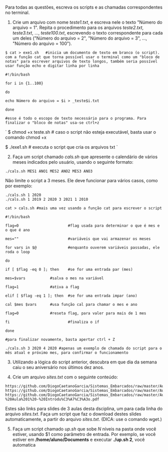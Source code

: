 Para todas as questões, escreva os scripts e as chamadas correspondentes no terminal.

1. Crie um arquivo com nome _teste1.txt_, e escreva nele o texto "Número do arquivo = 1". Repita o procedimento para os arquivos _teste2.txt_, _teste3.txt_, ..., _teste100.txt_, escrevendo o texto correspondente para cada um deles ("Número do arquivo = 2", "Número do arquivo = 3", ..., "Número do arquivo = 100").

```
$ cat > exe1.sh   #inicia um documento de texto em branco (o script). com a função cat que torna possível usar o terminal como um "bloco de notas" para escrever arquivos de texto longos, também seria possível usar função echo e digitar linha por linha
```

```
#!/bin/bash   

for i in {1..100}

do

echo Número do arquivo = $i > _teste$i.txt

done

#esse é todo o escopo de texto necessário para o programa. Para finalizar o "bloco de notas" usa-se ctrl+z
```

`
$ chmod +x teste.sh   # caso o script não esteja executável, basta usar o comando chmod +x

$ ./exe1.sh           # executa o script que cria os arquivos txt
`

2. Faça um script chamado _cals.sh_ que apresente o calendário de vários meses indicados pelo usuário, usando o seguinte formato:

```script
./cals.sh MES1 ANO1 MES2 ANO2 MES3 ANO3
```

Não limite o script a 3 meses. Ele deve funcionar para vários casos, como por exemplo:

```script
./cals.sh 1 2020
./cals.sh 1 2019 2 2020 3 2021 1 2010
```

```
cat > cals.sh #mais uma vez usando a função cat para escrever o script
```

```
#!/bin/bash

flag=0                      #flag usada para determinar o que é mes e o que é ano

mes=""                      #variáveis que vai armazenar os meses  

for vars in $@              #enquanto ouverem variáveis passadas, ele roda o loop

do

if [ $flag -eq 0 ]; then    #se for uma entrada par (mes)

mes=$vars           #salva o mes na variável

flag=1              #ativa a flag

elif [ $flag -eq 1 ]; then  #se for uma entrada impar (ano)

cal $mes $vars      #usa função cal para chamar o mes e ano

flag=0              #reseta flag, para valer para mais de 1 mes

fi                          #finaliza o if

done

#para finalizar novamente, basta apertar ctrl + Z
```

```
./cals.sh 3 2020 4 2020 #apenas um exemplo de chamada do script para o mês atual e próximo mes, para confirmar o funcionamento
```

3. Utilizando a lógica do script anterior, descubra em que dia da semana caiu o seu aniversário nos últimos dez anos.

4. Crie um arquivo _sites.txt_ com o seguinte conteúdo:

```
https://github.com/DiogoCaetanoGarcia/Sistemas_Embarcados/raw/master/Aulas/01_Linux%20b%C3%A1sico.pdf
https://github.com/DiogoCaetanoGarcia/Sistemas_Embarcados/raw/master/Aulas/01_Linux%20b%C3%A1sico_Shell_Script.pdf
https://github.com/DiogoCaetanoGarcia/Sistemas_Embarcados/raw/master/Aulas/01_Sistemas%20Embarcados%20-%20Aula%201%20-%20Introdu%C3%A7%C3%A3o.pdf
```

Estes são links para slides de 3 aulas desta dsciplina, um para cada linha do arquivo _sites.txt_. Faça um script que faz o download destes slides automaticamente, a partir do arquivo _sites.txt_. (DICA: use o comando wget.)

5. Faça um script chamado _up.sh_ que sobe _N_ níveis na pasta onde você estiver, usando $1 como parâmetro de entrada. Por exemplo, se você estiver em **/home/aluno/Documents** e executar **./up.sh 2**, você automatica
